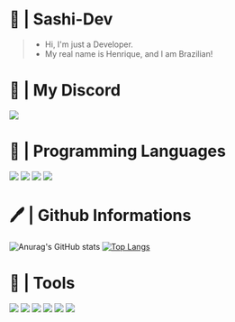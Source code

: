 # 🎊 | Sashi-Dev
> * Hi, I'm just a Developer.
> * My real name is Henrique, and I am Brazilian!

# 💬 | My Discord
![](https://discord.c99.nl/widget/theme-3/697245896588656801.png)

# 🔧 | Programming Languages
![](https://cdn.discordapp.com/attachments/756663062487892052/835691699161923624/ezgif-2-552dce0c9190.png) ![](https://cdn.discordapp.com/attachments/756663062487892052/835692452278960128/ezgif-2-bebfea419d26.png) ![](https://cdn.discordapp.com/attachments/756663062487892052/835692842118283294/ezgif-2-e495b112e160.png) ![](https://cdn.discordapp.com/attachments/756663062487892052/835694273260683264/ezgif-2-efad19056c4f.png)

# 🖊 | Github Informations
![Anurag's GitHub stats](https://github-readme-stats.vercel.app/api?username=SashiDeveloper&show_icons=true&theme=radical) [![Top Langs](https://github-readme-stats.vercel.app/api/top-langs/?username=anuraghazra&langs_count=8&theme=radical)](https://github.com/SashiDeveloper/github-readme-stats)


# 🎲 | Tools
![](https://cdn.discordapp.com/attachments/756663062487892052/862306790431653908/ezgif-4-2ebb30e5f104.jpg) ![](https://cdn.discordapp.com/attachments/756663062487892052/862307100839772200/ezgif-4-35cb76598f27.png) ![](https://cdn.discordapp.com/attachments/756663062487892052/862307511881170974/ezgif-4-ee77026b6244.png) ![](https://cdn.discordapp.com/attachments/756663062487892052/862309273438912532/ezgif-4-f52eb9bad1a8.png) ![](https://cdn.discordapp.com/attachments/756663062487892052/862312001467318311/ezgif-4-2c3b44107cde.png) ![](https://cdn.discordapp.com/attachments/756663062487892052/862326434008399872/ezgif-4-4ad1e521e38d.png)

